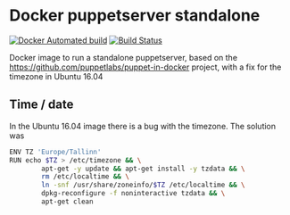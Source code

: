 # Docker puppetserver standalone

[![Docker Automated build](https://img.shields.io/docker/automated/ymajik/puppetserver-standalone.svg)](https://hub.docker.com/r/ymajik/puppetserver-standalone/builds/)
[![Build Status](https://travis-ci.org/ymajik/docker-puppetserver-standalone.svg?branch=master)](https://travis-ci.org/ymajik/docker-puppetserver-standalone)

Docker image to run a standalone puppetserver, based on the https://github.com/puppetlabs/puppet-in-docker project,
with a fix for the timezone in Ubuntu 16.04

## Time / date
In the Ubuntu 16.04 image there is a bug with the timezone. The solution was

```bash
ENV TZ 'Europe/Tallinn'
RUN echo $TZ > /etc/timezone && \
	    apt-get -y update && apt-get install -y tzdata && \
	    rm /etc/localtime && \
	    ln -snf /usr/share/zoneinfo/$TZ /etc/localtime && \
	    dpkg-reconfigure -f noninteractive tzdata && \
	    apt-get clean
```
